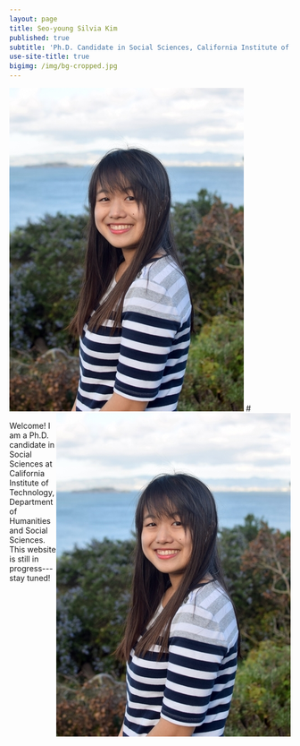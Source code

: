 ```yaml
---
layout: page
title: Seo-young Silvia Kim
published: true
subtitle: 'Ph.D. Candidate in Social Sciences, California Institute of Technology'
use-site-title: true
bigimg: /img/bg-cropped.jpg
---
```


<IMG CLASS="TextWrap" SRC="./img/profile-sysilviakim-raw-resized.jpg" >
# <img style="float:right" src="./img/profile-sysilviakim-raw-resized.jpg" />

Welcome! I am a Ph.D. candidate in Social Sciences at California Institute of Technology, Department of Humanities and Social Sciences. This website is still in progress---stay tuned!
